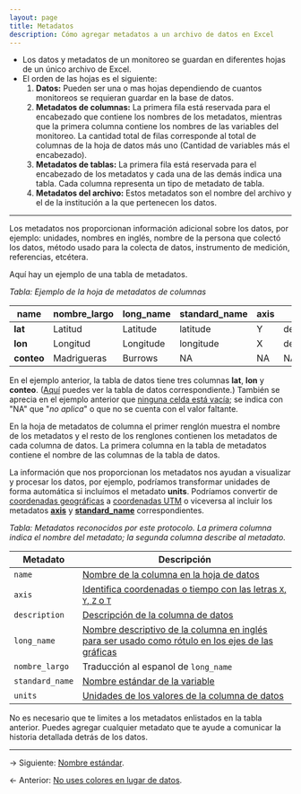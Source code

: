 ```yaml
---
layout: page
title: Metadatos
description: Cómo agregar metadatos a un archivo de datos en Excel
---
```

- Los datos y metadatos de un monitoreo se guardan en diferentes hojas de un único archivo de Excel.
- El orden de las hojas es el siguiente:
    1. **Datos:** Pueden ser una o mas hojas dependiendo de cuantos monitoreos se requieran guardar en la base de datos.
    2. **Metadatos de columnas:** La primera fila está reservada para el encabezado que contiene los nombres de los metadatos, mientras que la primera columna contiene los nombres de las variables del monitoreo. La cantidad total de filas corresponde al total de columnas de la hoja de datos más uno (Cantidad de variables más el encabezado).
    3. **Metadatos de tablas:** La primera fila está reservada para el encabezado de los metadatos y cada una de las demás indica una tabla. Cada columna representa un tipo de metadato de tabla.
    4. **Metadatos del archivo:** Estos metadatos son el nombre del archivo y el de la institución a la que pertenecen los datos.

---

Los metadatos nos proporcionan información adicional sobre los datos, por ejemplo: unidades, nombres en inglés, nombre de la persona que colectó los datos, método usado para la colecta de datos, instrumento de medición, referencias, etcétera.

Aquí hay un ejemplo de una tabla de metadatos.

_Tabla: Ejemplo de la hoja de metadatos de columnas_

**name**   | **nombre_largo** | **long_name** | **standard_name** | **axis** | **units**     | **titulo**                                             | **title**
-----------|------------------|---------------|-------------------|----------|---------------|--------------------------------------------------------|------------------------------------
**lat**    | Latitud          | Latitude      | latitude          | Y        | degree_north  | NA                                                     | NA
**lon**    | Longitud         | Longitude     | longitude         | X        | degree_west   | NA                                                     | NA
**conteo** | Madrigueras      | Burrows       | NA                | NA       | NA            | NA                                                     | NA

En el ejemplo anterior, la tabla de datos tiene tres columnas **lat**, **lon** y **conteo**. ([Aquí](resumen.html) puedes ver la tabla de datos correspondiente.) También se aprecia en el ejemplo anterior que [ninguna celda está vacía](celdas_vacias.html); se indica con "NA" que "_no aplica_" o que no se cuenta con el valor faltante.

En la hoja de metadatos de columna el primer renglón muestra el nombre de los metadatos y el resto de los renglones contienen los metadatos de cada columna de datos. La primera columna en la tabla de metadatos contiene el nombre de las columnas de la tabla de datos.

La información que nos proporcionan los metadatos nos ayudan a visualizar y procesar los datos, por ejemplo, podríamos transformar unidades de forma automática si incluímos el metadato **units**. Podríamos convertir de [coordenadas geográficas](geograficas.html) a [coordenadas UTM](utm.html) o viceversa al incluir los metadatos [**axis**](axis.html) y [**standard_name**](standard_name.html) correspondientes.


_Tabla: Metadatos reconocidos por este protocolo. La primera columna indica el nombre del metadato; la segunda columna describe al metadato._

Metadato           | Descripción
-------------------|-------------
`name`             | [Nombre de la columna en la hoja de datos](http://specs.frictionlessdata.io/table-schema/#name)
`axis`             | [Identifica coordenadas o tiempo con las letras `X`, `Y`, `Z` o `T`](axis.html)
`description`      | [Descripción de la columna de datos](http://specs.frictionlessdata.io/table-schema/#description)
`long_name`        | [Nombre descriptivo de la columna en inglés para ser usado como rótulo en los ejes de las gráficas](http://cfconventions.org/cf-conventions/cf-conventions.html#long-name)
`nombre_largo`     | Traducción al espanol de `long_name`
`standard_name`    | [Nombre estándar de la variable](standard_name.html)
`units`            | [Unidades de los valores de la columna de datos](units.html)

No es necesario que te limites a los metadatos enlistados en la tabla anterior. Puedes agregar cualquier metadato que te ayude a comunicar la historia detallada detrás de los datos.

---

&rarr; Siguiente: [Nombre estándar](standard_name.html).

&larr; Anterior: [No uses colores en lugar de datos](sin_colores.md).
